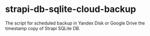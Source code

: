 # strapi-db-sqlite-cloud-backup
The script for scheduled backup in Yandex Disk or Google Drive the timestamp copy of Strapi SQLite DB.
